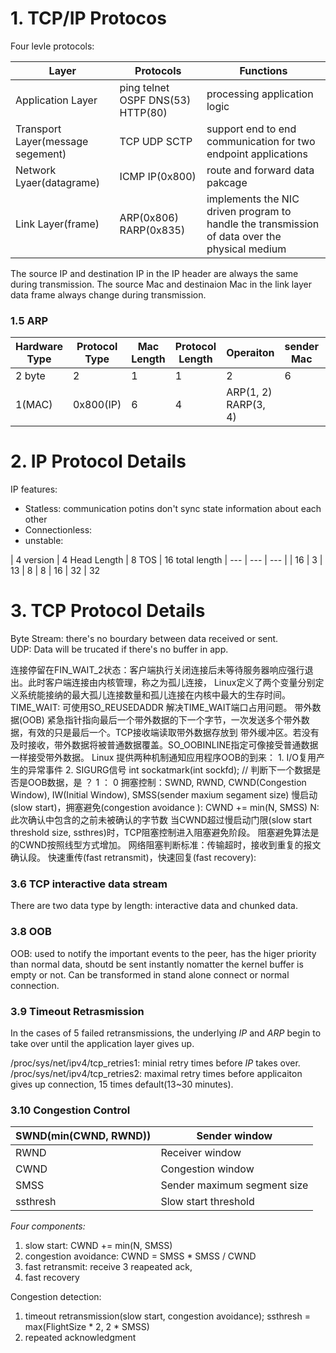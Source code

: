 # 1. TCP/IP Protocos
Four levle protocols:

Layer | Protocols | Functions
-- | --- | ---
Application Layer | ping telnet OSPF DNS(53) HTTP(80) | processing application logic
Transport Layer(message segement) | TCP  UDP SCTP | support end to end communication for two endpoint applications
Network Lyaer(datagrame) | ICMP IP(0x800) | route and forward data pakcage
Link Layer(frame) | ARP(0x806)  RARP(0x835) | implements the NIC driven program to handle the transmission of data over the physical medium

The source IP and destination IP in the IP header are always the same during transmission.
The source Mac and destinaion Mac in the link layer data frame always change during transmission.


### 1.5 ARP

Hardware Type | Protocol Type | Mac Length | Protocol Length | Operaiton | sender Mac | Receiver Mac | Destination Mac | Destination Port
-- | -- | -- | -- | -- | -- | -- | -- | --
2 byte | 2 | 1 | 1 | 2 | 6 | 4 | 6 | 4
1(MAC) | 0x800(IP) | 6 | 4 | ARP(1, 2) RARP(3, 4)



# 2. IP Protocol Details

IP features:
* Statless: communication potins don't sync state information about each other
* Connectionless:
* unstable:

| 4 version     | 4 Head Length | 8 TOS | 16 total length
| ---           | ---           | ---   |
| 16                                  | 3 |   13
| 8                           | 8     | 16
| 32
| 32



# 3. TCP Protocol Details

Byte Stream: there's no bourdary between data received or sent.    
UDP: Data will be trucated if there's no buffer in app.


连接停留在FIN_WAIT_2状态：客户端执行关闭连接后未等待服务器响应强行退出。此时客户端连接由内核管理，称之为孤儿连接，
    Linux定义了两个变量分别定义系统能接纳的最大孤儿连接数量和孤儿连接在内核中最大的生存时间。
TIME_WAIT:
    可使用SO_REUSEDADDR 解决TIME_WAIT端口占用问题。
带外数据(OOB)
    紧急指针指向最后一个带外数据的下一个字节，一次发送多个带外数据，有效的只是最后一个。TCP接收端读取带外数据存放到
    带外缓冲区。若没有及时接收，带外数据将被普通数据覆盖。SO_OOBINLINE指定可像接受普通数据一样接受带外数据。
    Linux 提供两种机制通知应用程序OOB的到来：
        1. I/O复用产生的异常事件
        2. SIGURG信号
    int sockatmark(int sockfd); // 判断下一个数据是否是OOB数据，是 ？ 1 ： 0
拥塞控制：SWND, RWND, CWND(Congestion Window), IW(Initial Window), SMSS(sender maxium segament size)
    慢启动(slow start)，拥塞避免(congestion avoidance ):
        CWND += min(N, SMSS) N: 此次确认中包含的之前未被确认的字节数
        当CWND超过慢启动门限(slow start threshold size, ssthres)时，TCP阻塞控制进入阻塞避免阶段。
        阻塞避免算法是的CWND按照线型方式增加。
        网络阻塞判断标准：传输超时，接收到重复的报文确认段。
    快速重传(fast retransmit)，快速回复(fast recovery):


### 3.6 TCP interactive data stream

There are two data type by length: interactive data and chunked data.

### 3.8 OOB

OOB: used to notify the important events to the peer, has the higer priority than normal data, shoutd be sent instantly nomatter the kernel buffer is empty or not. Can be transformed in stand alone connect or normal connection.

### 3.9 Timeout Retrasmission

In the cases of 5 failed retransmissions, the underlying *IP* and *ARP* begin to take over until the application layer gives up.

/proc/sys/net/ipv4/tcp_retries1: minial retry times before *IP* takes over.    
/proc/sys/net/ipv4/tcp_retries2:  maximal retry times before applicaiton gives up connection, 15 times default(13~30 minutes).

### 3.10 Congestion Control

SWND(min(CWND, RWND)) | Sender window
--- | ---
RWND | Receiver window
CWND | Congestion window
SMSS | Sender maximum segment size
ssthresh | Slow start threshold

*Four components:*
1. slow start: CWND += min(N, SMSS)
2. congestion avoidance: CWND = SMSS * SMSS / CWND
3. fast retransmit: receive 3 reapeated ack, 
4. fast recovery

Congestion detection:
1. timeout retransmission(slow start, congestion avoidance); ssthresh = max(FlightSize * 2, 2 * SMSS)
2. repeated acknowledgment